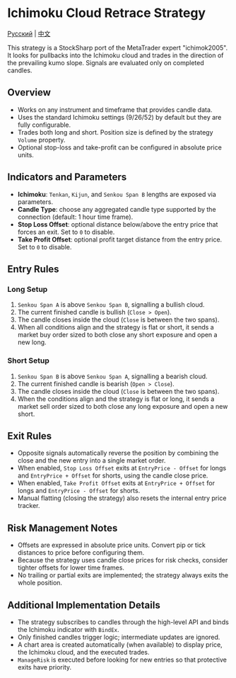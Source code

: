# Ichimoku Cloud Retrace Strategy
[Русский](README_ru.md) | [中文](README_cn.md)

This strategy is a StockSharp port of the MetaTrader expert "ichimok2005". It looks for pullbacks into the Ichimoku cloud and trades in the direction of the prevailing kumo slope. Signals are evaluated only on completed candles.

## Overview

- Works on any instrument and timeframe that provides candle data.
- Uses the standard Ichimoku settings (9/26/52) by default but they are fully configurable.
- Trades both long and short. Position size is defined by the strategy `Volume` property.
- Optional stop-loss and take-profit can be configured in absolute price units.

## Indicators and Parameters

- **Ichimoku**: `Tenkan`, `Kijun`, and `Senkou Span B` lengths are exposed via parameters.
- **Candle Type**: choose any aggregated candle type supported by the connection (default: 1 hour time frame).
- **Stop Loss Offset**: optional distance below/above the entry price that forces an exit. Set to `0` to disable.
- **Take Profit Offset**: optional profit target distance from the entry price. Set to `0` to disable.

## Entry Rules

### Long Setup

1. `Senkou Span A` is above `Senkou Span B`, signalling a bullish cloud.
2. The current finished candle is bullish (`Close > Open`).
3. The candle closes inside the cloud (`Close` is between the two spans).
4. When all conditions align and the strategy is flat or short, it sends a market buy order sized to both close any short exposure and open a new long.

### Short Setup

1. `Senkou Span B` is above `Senkou Span A`, signalling a bearish cloud.
2. The current finished candle is bearish (`Open > Close`).
3. The candle closes inside the cloud (`Close` is between the two spans).
4. When the conditions align and the strategy is flat or long, it sends a market sell order sized to both close any long exposure and open a new short.

## Exit Rules

- Opposite signals automatically reverse the position by combining the close and the new entry into a single market order.
- When enabled, `Stop Loss Offset` exits at `EntryPrice - Offset` for longs and `EntryPrice + Offset` for shorts, using the candle close price.
- When enabled, `Take Profit Offset` exits at `EntryPrice + Offset` for longs and `EntryPrice - Offset` for shorts.
- Manual flatting (closing the strategy) also resets the internal entry price tracker.

## Risk Management Notes

- Offsets are expressed in absolute price units. Convert pip or tick distances to price before configuring them.
- Because the strategy uses candle close prices for risk checks, consider tighter offsets for lower time frames.
- No trailing or partial exits are implemented; the strategy always exits the whole position.

## Additional Implementation Details

- The strategy subscribes to candles through the high-level API and binds the Ichimoku indicator with `BindEx`.
- Only finished candles trigger logic; intermediate updates are ignored.
- A chart area is created automatically (when available) to display price, the Ichimoku cloud, and the executed trades.
- `ManageRisk` is executed before looking for new entries so that protective exits have priority.
